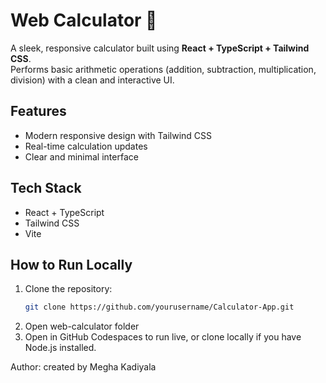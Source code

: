 # Web Calculator 🧮

A sleek, responsive calculator built using **React + TypeScript + Tailwind CSS**.  
Performs basic arithmetic operations (addition, subtraction, multiplication, division) with a clean and interactive UI.

## Features
- Modern responsive design with Tailwind CSS  
- Real-time calculation updates  
- Clear and minimal interface

## Tech Stack
- React + TypeScript  
- Tailwind CSS  
- Vite  

## How to Run Locally
1. Clone the repository:
   ```bash
   git clone https://github.com/yourusername/Calculator-App.git
2. Open web-calculator folder
3. Open in GitHub Codespaces to run live, or clone locally if you have Node.js installed.

Author:
created by Megha Kadiyala
